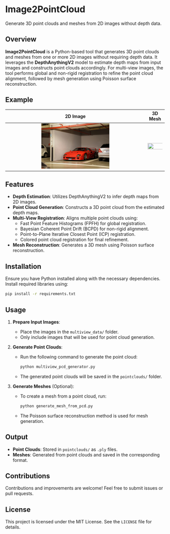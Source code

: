 # Image2PointCloud
Generate 3D point clouds and meshes from 2D images without depth data.

## Overview
**Image2PointCloud** is a Python-based tool that generates 3D point clouds and meshes from one or more 2D images without requiring depth data. It leverages the **DepthAnythingV2** model to estimate depth maps from input images and constructs point clouds accordingly. For multi-view images, the tool performs global and non-rigid registration to refine the point cloud alignment, followed by mesh generation using Poisson surface reconstruction.

## Example
**2D Image**               |  **3D Mesh**
:-------------------------:|:-------------------------:
<img src="https://github.com/adityapatel149/Image2PointCloud/blob/main/data/test%20(15).jpg" width=50% height=50%>  |  <img src="https://github.com/adityapatel149/Image2PointCloud/blob/main/test.gif" width=1000% height=1000%/>

## Features
- **Depth Estimation**: Utilizes DepthAnythingV2 to infer depth maps from 2D images.
- **Point Cloud Generation**: Constructs a 3D point cloud from the estimated depth maps.
- **Multi-View Registration**: Aligns multiple point clouds using:
  - Fast Point Feature Histograms (FPFH) for global registration.
  - Bayesian Coherent Point Drift (BCPD) for non-rigid alignment.
  - Point-to-Plane Iterative Closest Point (ICP) registration.
  - Colored point cloud registration for final refinement.
- **Mesh Reconstruction**: Generates a 3D mesh using Poisson surface reconstruction.

## Installation
Ensure you have Python installed along with the necessary dependencies. Install required libraries using:

```bash
pip install -r requirements.txt
```

## Usage
1. **Prepare Input Images**:
   - Place the images in the `multiview_data/` folder.
   - Only include images that will be used for point cloud generation.

2. **Generate Point Clouds**:
   - Run the following command to generate the point cloud:
     ```bash
     python multiview_pcd_generator.py
     ```
   - The generated point clouds will be saved in the `pointclouds/` folder.

3. **Generate Meshes** (Optional):
   - To create a mesh from a point cloud, run:
     ```bash
     python generate_mesh_from_pcd.py
     ```
   - The Poisson surface reconstruction method is used for mesh generation.

## Output
- **Point Clouds**: Stored in `pointclouds/` as `.ply` files.
- **Meshes**: Generated from point clouds and saved in the corresponding format.

## Contributions
Contributions and improvements are welcome! Feel free to submit issues or pull requests.

## License
This project is licensed under the MIT License. See the `LICENSE` file for details.


